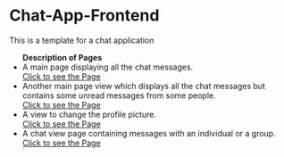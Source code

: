 # Chat-App-Frontend
This is a template for a chat application

<ul>
  <strong>Description of Pages</strong>

<li>A main page displaying all the chat messages. </li>
<a href="https://prtkpwr.github.io/Chat-App-Frontend/chat.html">Click to see the Page</a>

<li>Another main page view which displays all the chat messages but contains some
unread messages from some people. </li>
<a href="https://prtkpwr.github.io/Chat-App-Frontend/chatUnread.html">Click to see the Page</a>


<li>A view to change the profile picture.</li>
<a href="https://prtkpwr.github.io/Chat-App-Frontend/profile.html">Click to see the Page</a>


<li>A chat view page containing messages with an individual or a group.</li>
<a href="https://prtkpwr.github.io/Chat-App-Frontend/fullscreenChat.html">Click to see the Page</a>

</ul>
